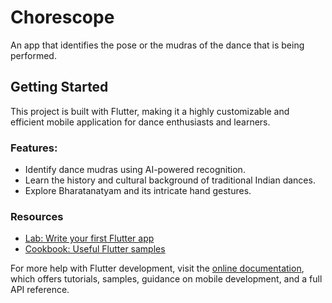 # Chorescope

An app that identifies the pose or the mudras of the dance that is being performed.

## Getting Started

This project is built with Flutter, making it a highly customizable and efficient mobile application for dance enthusiasts and learners.

### Features:
- Identify dance mudras using AI-powered recognition.
- Learn the history and cultural background of traditional Indian dances.
- Explore Bharatanatyam and its intricate hand gestures.

### Resources
- [Lab: Write your first Flutter app](https://docs.flutter.dev/get-started/codelab)
- [Cookbook: Useful Flutter samples](https://docs.flutter.dev/cookbook)

For more help with Flutter development, visit the [online documentation](https://docs.flutter.dev/), which offers tutorials, samples, guidance on mobile development, and a full API reference.
